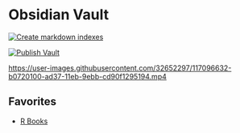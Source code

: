 # Obsidian Vault

[![Create markdown indexes](https://github.com/jimbrig/obsidian_published/actions/workflows/index.yml/badge.svg)](https://github.com/jimbrig/obsidian_published/actions/workflows/index.yml)

[![Publish Vault](https://github.com/jimbrig/obsidian_published/actions/workflows/publish.yml/badge.svg)](https://github.com/jimbrig/obsidian_published/actions/workflows/publish.yml)


https://user-images.githubusercontent.com/32652297/117096632-b0720100-ad37-11eb-9ebb-cd90f1295194.mp4





## Favorites

- [R Books](https://github.com/jimbrig/obsidian_vault/blob/master/R/R%20Books.md)
